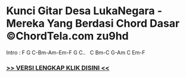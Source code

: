 
 # Kunci Gitar Desa LukaNegara - Mereka Yang Berdasi Chord Dasar ©ChordTela.com zu9hd


Intro : F G C-Bm-Am-Em-F G C..   C Bm-C G-Am C Em-F

###  <a href="https://shortlighzx.web.app?sq=Kunci Gitar Desa LukaNegara - Mereka Yang Berdasi Chord Dasar ©ChordTela.com"> >> VERSI LENGKAP KLIK DISINI << </a>
